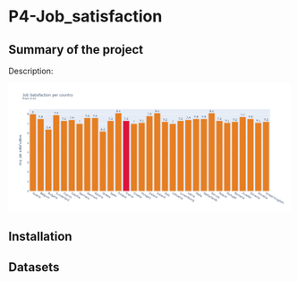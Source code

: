 # P4-Job_satisfaction
## Summary of the project

Description:

![indicators](https://github.com/OsvaldoValdivia/P4-Job_satisfaction/blob/main/Images/indicators.gif)

## Installation


## Datasets
